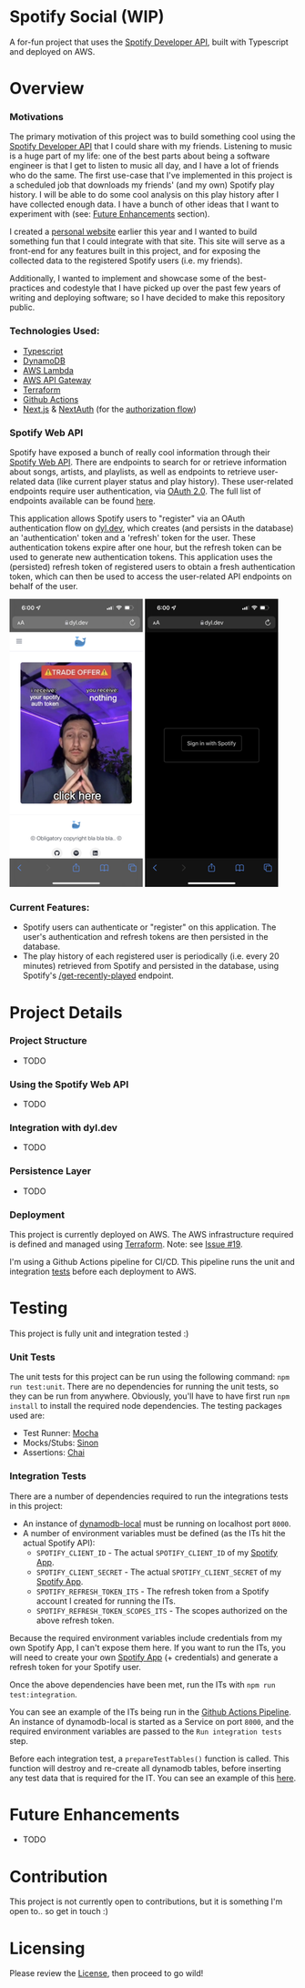 # Spotify Social (WIP)
A for-fun project that uses the [Spotify Developer API](https://developer.spotify.com/discover/), built with Typescript and deployed on AWS.

# Overview

### Motivations
The primary motivation of this project was to build something cool using the [Spotify Developer API](https://developer.spotify.com/discover/) that I could share with my friends. Listening to music is a huge part of my life: one of the best parts about being a software engineer is that I get to listen to music all day, and I have a lot of friends who do the same. The first use-case that I've implemented in this project is a scheduled job that downloads my friends' (and my own) Spotify play history. 
I will be able to do some cool analysis on this play history after I have collected enough data. I have a bunch of other ideas that I want to experiment with (see: [Future Enhancements](#future-enhancements) section).

I created a [personal website](https://www.dyl.dev) earlier this year and I wanted to build something fun that I could integrate with that site. This site will serve as a front-end for any features built in this project, and for exposing the collected data to the registered Spotify users (i.e. my friends).

Additionally, I wanted to implement and showcase some of the best-practices and codestyle that I have picked up over the past few years of writing and deploying software; so I have decided to make this repository public.

### Technologies Used:
  - [Typescript](https://www.typescriptlang.org/)
  - [DynamoDB](https://aws.amazon.com/dynamodb/)
  - [AWS Lambda](https://aws.amazon.com/lambda/)
  - [AWS API Gateway](https://aws.amazon.com/api-gateway/)
  - [Terraform](https://www.terraform.io/)
  - [Github Actions](https://docs.github.com/en/actions)
  - [Next.js](https://nextjs.org/) & [NextAuth](https://next-auth.js.org/providers/spotify) (for the [authorization flow](https://www.dyl.dev/spotify-authorize))

### Spotify Web API
Spotify have exposed a bunch of really cool information through their [Spotify Web API](https://developer.spotify.com/documentation/web-api/quick-start/). There are endpoints to search for or retrieve information about songs, artists, and playlists, as well as endpoints to retrieve user-related data (like current player status and play history). These user-related endpoints require user authentication, via [OAuth 2.0](https://developer.spotify.com/documentation/general/guides/authorization/). The full list of endpoints available can be found [here](https://developer.spotify.com/documentation/web-api/reference/#/). 

This application allows Spotify users to "register" via an OAuth authentication flow on [dyl.dev](https://www.dyl.dev/spotify-authorize), which creates (and persists in the database) an 'authentication' token and a 'refresh' token for the user. These authentication tokens expire after one hour, but the refresh token can be used to generate new authentication tokens. This application uses the (persisted) refresh token of registered users to obtain a fresh authentication token, which can then be used to access the user-related API endpoints on behalf of the user.

![Spotify Auth Flow 1](/media/screenshots/spotify-auth-flow-1.PNG?raw=true)
![Spotify Auth Flow 2](/media/screenshots/spotify-auth-flow-2.PNG?raw=true)


### Current Features:
  - Spotify users can authenticate or "register" on this application. The user's authentication and refresh tokens are then persisted in the database.
  - The play history of each registered user is periodically (i.e. every 20 minutes) retrieved from Spotify and persisted in the database, using Spotify's [/get-recently-played](https://developer.spotify.com/documentation/web-api/reference/#/operations/get-recently-played) endpoint.

# Project Details

### Project Structure
- TODO

### Using the Spotify Web API
- TODO

### Integration with dyl.dev
- TODO

### Persistence Layer
- TODO

### Deployment
This project is currently deployed on AWS. The AWS infrastructure required is defined and managed using [Terraform](https://github.com/DigUpTheHatchet/spotify-social/tree/main/terraform). Note: see [Issue #19](https://github.com/DigUpTheHatchet/spotify-social/issues/19).

I'm using a Github Actions pipeline for CI/CD. This pipeline runs the unit and integration [tests](#testing) before each deployment to AWS.

# Testing
This project is fully unit and integration tested :) 

### Unit Tests
The unit tests for this project can be run using the following command: `npm run test:unit`. 
There are no dependencies for running the unit tests, so they can be run from anywhere. Obviously, you'll have to have first run `npm install` to install the required node dependencies.
The testing packages used are:
 - Test Runner: [Mocha](https://www.npmjs.com/package/mocha)
 - Mocks/Stubs: [Sinon](https://www.npmjs.com/package/sinon)
 - Assertions: [Chai](https://www.npmjs.com/package/chai)

### Integration Tests
There are a number of dependencies required to run the integrations tests in this project:
- An instance of [dynamodb-local](https://hub.docker.com/r/amazon/dynamodb-local) must be running on localhost port `8000`.
- A number of environment variables must be defined (as the ITs hit the actual Spotify API):
  - `SPOTIFY_CLIENT_ID` - The actual `SPOTIFY_CLIENT_ID` of my [Spotify App](https://developer.spotify.com/documentation/general/guides/authorization/app-settings/).
  - `SPOTIFY_CLIENT_SECRET` - The actual `SPOTIFY_CLIENT_SECRET` of my [Spotify App](https://developer.spotify.com/documentation/general/guides/authorization/app-settings/).
  - `SPOTIFY_REFRESH_TOKEN_ITS` - The refresh token from a Spotify account I created for running the ITs.
  - `SPOTIFY_REFRESH_TOKEN_SCOPES_ITS` - The scopes authorized on the above refresh token.

Because the required environment variables include credentials from my own Spotify App, I can't expose them here. 
If you want to run the ITs, you will need to create your own [Spotify App](https://developer.spotify.com/documentation/general/guides/authorization/app-settings/) (+ credentials) and generate a refresh token for your Spotify user.

Once the above dependencies have been met, run the ITs with `npm run test:integration`.

You can see an example of the ITs being run in the [Github Actions Pipeline](https://github.com/DigUpTheHatchet/spotify-social/tree/main/.github/workflows/terraform.yml). An instance of dynamodb-local is started as a Service on port `8000`, and the required environment variables are passed to the `Run integration tests` step.

Before each integration test, a `prepareTestTables()` function is called. This function will destroy and re-create all dynamodb tables, before inserting any test data that is required for the IT. You can see an example of this [here](https://github.com/DigUpTheHatchet/spotify-social/tree/main/test/integration/src/models/played-tracks-model.test.ts#L26).

# Future Enhancements
- TODO

# Contribution
This project is not currently open to contributions, but it is something I'm open to.. so get in touch :)

# Licensing
Please review the [License](LICENSE.md), then proceed to go wild! 